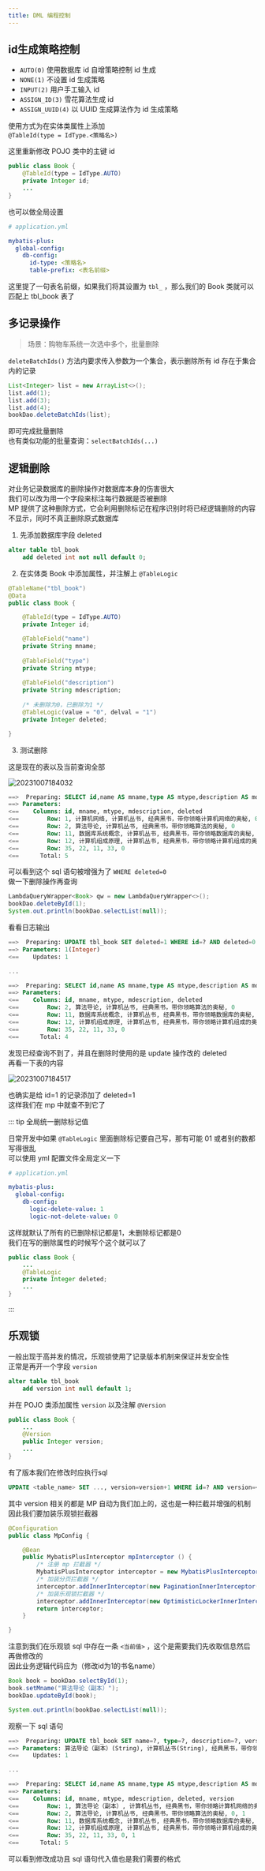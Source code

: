 ```yaml
---
title: DML 编程控制
---
```


## id生成策略控制

- `AUTO(0)` 使用数据库 id 自增策略控制 id 生成  
- `NONE(1)` 不设置 id 生成策略
- `INPUT(2)` 用户手工输入 id
- `ASSIGN_ID(3)` 雪花算法生成 id  
- `ASSIGN_UUID(4)` 以 UUID 生成算法作为 id 生成策略

使用方式为在实体类属性上添加  
`@TableId(type = IdType.<策略名>)`  

这里重新修改 POJO 类中的主键 id   

```java
public class Book {
    @TableId(type = IdType.AUTO)
    private Integer id;
    ...
}
```

也可以做全局设置  
```yml
# application.yml

mybatis-plus:
  global-config:
    db-config:
      id-type: <策略名>
      table-prefix: <表名前缀>
```

这里提了一句表名前缀，如果我们将其设置为 `tbl_` ，那么我们的 Book 类就可以匹配上 tbl_book 表了

## 多记录操作

> 场景：购物车系统一次选中多个，批量删除

`deleteBatchIds()` 方法内要求传入参数为一个集合，表示删除所有 id 存在于集合内的记录  

```java
List<Integer> list = new ArrayList<>();
list.add(1);
list.add(3);
list.add(4);
bookDao.deleteBatchIds(list);
```

即可完成批量删除  
也有类似功能的批量查询：`selectBatchIds(...)`

## 逻辑删除

对业务记录数据库的删除操作对数据库本身的伤害很大  
我们可以改为用一个字段来标注每行数据是否被删除  
MP 提供了这种删除方式，它会利用删除标记在程序识别时将已经逻辑删除的内容不显示，同时不真正删除原式数据库  
  
1. 先添加数据库字段 deleted 

<p></p>

```sql
alter table tbl_book
    add deleted int not null default 0;
```

2. 在实体类 Book 中添加属性，并注解上 `@TableLogic`

<p></p>

```java
@TableName("tbl_book")
@Data
public class Book {

    @TableId(type = IdType.AUTO)
    private Integer id;

    @TableField("name")
    private String mname;
    
    @TableField("type")
    private String mtype;
    
    @TableField("description")
    private String mdescription;
    
    /* 未删除为0，已删除为1 */
    @TableLogic(value = "0", delval = "1")
    private Integer deleted;

}
```

3. 测试删除

<p></p>

这是现在的表以及当前查询全部  

![20231007184032](https://cr-demo-blog-1308117710.cos.ap-nanjing.myqcloud.com/chivas-regal/20231007184032.png)

```sql
==>  Preparing: SELECT id,name AS mname,type AS mtype,description AS mdescription,deleted FROM tbl_book WHERE deleted=0
==> Parameters: 
<==    Columns: id, mname, mtype, mdescription, deleted
<==        Row: 1, 计算机网络, 计算机丛书, 经典黑书，带你领略计算机网络的奥秘, 0
<==        Row: 2, 算法导论, 计算机丛书, 经典黑书，带你领略算法的奥秘, 0
<==        Row: 11, 数据库系统概念, 计算机丛书, 经典黑书，带你领略数据库的奥秘, 0
<==        Row: 12, 计算机组成原理, 计算机丛书, 经典黑书，带你领略计算机组成的奥秘, 0
<==        Row: 35, 22, 11, 33, 0
<==      Total: 5
```

可以看到这个 sql 语句被增强为了 `WHERE deleted=0`  
做一下删除操作再查询

```java
LambdaQueryWrapper<Book> qw = new LambdaQueryWrapper<>();
bookDao.deleteById(1);
System.out.println(bookDao.selectList(null));
```

看看日志输出  

```sql
==>  Preparing: UPDATE tbl_book SET deleted=1 WHERE id=? AND deleted=0
==> Parameters: 1(Integer)
<==    Updates: 1

...

==>  Preparing: SELECT id,name AS mname,type AS mtype,description AS mdescription,deleted FROM tbl_book WHERE deleted=0
==> Parameters: 
<==    Columns: id, mname, mtype, mdescription, deleted
<==        Row: 2, 算法导论, 计算机丛书, 经典黑书，带你领略算法的奥秘, 0
<==        Row: 11, 数据库系统概念, 计算机丛书, 经典黑书，带你领略数据库的奥秘, 0
<==        Row: 12, 计算机组成原理, 计算机丛书, 经典黑书，带你领略计算机组成的奥秘, 0
<==        Row: 35, 22, 11, 33, 0
<==      Total: 4
```

发现已经查询不到了，并且在删除时使用的是 update 操作改的 deleted   
再看一下表的内容  

![20231007184517](https://cr-demo-blog-1308117710.cos.ap-nanjing.myqcloud.com/chivas-regal/20231007184517.png)

也确实是给 id=1 的记录添加了 deleted=1  
这样我们在 mp 中就查不到它了  

::: tip 全局统一删除标记值

日常开发中如果 `@TableLogic` 里面删除标记要自己写，那有可能 01 或者别的数都写得很乱  
可以使用 yml 配置文件全局定义一下  

```yml
# application.yml

mybatis-plus:
  global-config:
    db-config:
      logic-delete-value: 1
      logic-not-delete-value: 0
```

这样就默认了所有的已删除标记都是1，未删除标记都是0  
我们在写的删除属性的时候写个这个就可以了  

```java
public class Book {
    ...
    @TableLogic
    private Integer deleted;
    ...
}
```

:::

## 乐观锁

一般出现于高并发的情况，乐观锁使用了记录版本机制来保证并发安全性  
正常是再开一个字段 `version`  

```sql
alter table tbl_book
    add version int null default 1;
```

并在 POJO 类添加属性 `version` 以及注解 `@Version`  

```java
public class Book {
    ...
    @Version
    public Integer version;
    ...
}
```

有了版本我们在修改时应执行sql  

```sql
UPDATE <table_name> SET ..., version=version+1 WHERE id=? AND version=<当前值>
```

其中 version 相关的都是 MP 自动为我们加上的，这也是一种拦截并增强的机制  
因此我们要加装乐观锁拦截器  

```java
@Configuration
public class MpConfig {

    @Bean
    public MybatisPlusInterceptor mpInterceptor () {
        /* 注册 mp 拦截器 */
        MybatisPlusInterceptor interceptor = new MybatisPlusInterceptor();
        /* 加装分页拦截器 */
        interceptor.addInnerInterceptor(new PaginationInnerInterceptor());
        /* 加装乐观锁拦截器 */
        interceptor.addInnerInterceptor(new OptimisticLockerInnerInterceptor());
        return interceptor;
    }

}
```

注意到我们在乐观锁 sql 中存在一条 `<当前值>` ，这个是需要我们先收取信息然后再做修改的  
因此业务逻辑代码应为（修改id为1的书名name）    

```java
Book book = bookDao.selectById(1);
book.setMname("算法导论（副本）");
bookDao.updateById(book);

System.out.println(bookDao.selectList(null));
```

观察一下 sql 语句  

```sql
==>  Preparing: UPDATE tbl_book SET name=?, type=?, description=?, version=? WHERE id=? AND version=? AND deleted=0
==> Parameters: 算法导论（副本）(String), 计算机丛书(String), 经典黑书，带你领略计算机网络的奥秘(String), 2(Integer), 1(Integer), 1(Integer)
<==    Updates: 1

...

==>  Preparing: SELECT id,name AS mname,type AS mtype,description AS mdescription,deleted,version FROM tbl_book WHERE deleted=0
==> Parameters: 
<==    Columns: id, mname, mtype, mdescription, deleted, version
<==        Row: 1, 算法导论（副本）, 计算机丛书, 经典黑书，带你领略计算机网络的奥秘, 0, 2
<==        Row: 2, 算法导论, 计算机丛书, 经典黑书，带你领略算法的奥秘, 0, 1
<==        Row: 11, 数据库系统概念, 计算机丛书, 经典黑书，带你领略数据库的奥秘, 0, 1
<==        Row: 12, 计算机组成原理, 计算机丛书, 经典黑书，带你领略计算机组成的奥秘, 0, 1
<==        Row: 35, 22, 11, 33, 0, 1
<==      Total: 5
```

可以看到修改成功且 sql 语句代入值也是我们需要的格式  
